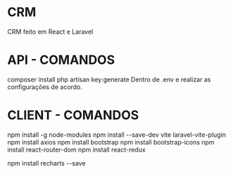 # CRM

CRM feito em React e Laravel

# API - COMANDOS

composer install
php artisan key:generate Dentro de .env e realizar as configurações de acordo.

# CLIENT - COMANDOS

npm install -g node-modules
npm install --save-dev vite laravel-vite-plugin
npm install axios
npm install bootstrap
npm install bootstrap-icons
npm install react-router-dom
npm install react-redux

npm install recharts --save
